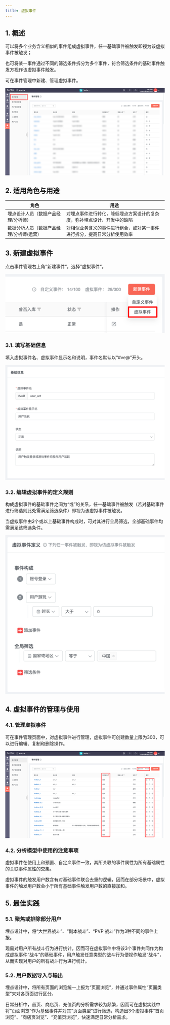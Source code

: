```yaml
---
title: 虚拟事件
---
```


## 1. 概述

可以将多个业务含义相似的事件组成虚拟事件，任一基础事件被触发即视为该虚拟事件被触发；

也可将某一事件通过不同的筛选条件拆分为多个事件，符合筛选条件的基础事件触发方视作该虚拟事件触发。

可在事件管理中新建、管理虚拟事件。

![概述](/img/customEvent/virtualEvent_1.png)

## 2. 适用角色与用途

| 角色            | 用途                                                     |
| --------------- | -------------------------------------------------------- |
| 埋点设计人员（数据产品经理/分析师） | 对埋点事件进行转化，降低埋点方案设计的复杂度，弥补埋点设计、开发中的缺陷 |
| 数据分析人员（数据产品经理/分析师/运营） | 对相似业务含义的事件进行组合，或对某一事件进行拆分，提高日常分析使用效率 |

## 3. 新建虚拟事件

点击事件管理右上角”新建事件“，选择”虚拟事件“。

![新建虚拟事件](/img/customEvent/virtualEvent_2.png)

### 3.1. 填写基础信息

填入虚拟事件名、虚拟事件显示名和说明，事件名默认以“#ve@”开头。

![填写基础信息](/img/customEvent/virtualEvent_4.png)

### 3.2. 编辑虚拟事件的定义规则

构成虚拟事件的基础事件之间为“或”的关系，任一基础事件被触发（若对基础事件进行筛选则此处需满足筛选条件）即视为该虚拟事件被触发。

当虚拟事件由2个或以上基础事件构成时，可对其进行全局筛选，全部基础事件均需满足该筛选条件。

![编辑虚拟事件的定义规则](/img/customEvent/virtualEvent_3.png)

## 4. 虚拟事件的管理与使用

### 4.1. 管理虚拟事件

可在事件管理页面中，对虚拟事件进行管理，虚拟事件可创建数量上限为300，可以进行编辑、复制和删除操作。

![管理虚拟事件](/img/customEvent/virtualEvent_5.png)

### 4.2. 分析模型中使用的注意事项

虚拟事件在使用上和预置、自定义事件一致，其所关联的事件属性为所有基础属性的关联事件属性的交集。

虚拟事件的触发用户数含有对基础事件联合去重的逻辑，因而在部分场景中，虚拟事件的触发用户数会小于所有基础事件触发用户数的直接加和。

## 5. 最佳实践

### 5.1. 聚焦或排除部分用户

埋点设计中，将“大世界战斗”、“副本战斗”、“PVP 战斗”作为3种不同的事件上报。

现需对用户所有战斗行为进行统计，因而可在虚拟事件中将该3个事件共同作为构成虚拟事件“战斗”的基础事件，用户触发任意类型的战斗行为便视作触发“战斗”，从而实现对用户的所有战斗行为进行统计。

### 5.2. 用户数据导入与输出

埋点设计中，将所有页面的浏览统一上报为“页面浏览”，并通过事件属性“页面类型”来对各页面进行区分。

日常分析中，首页、商店页、充值页的分析需求较为频繁，因而可在虚拟实践中将“页面浏览”作为基础事件并对其“页面类型”进行筛选，构造出3个虚拟事件“首页浏览”、“商店页浏览”、“充值页浏览”，快速满足日常分析需求。
